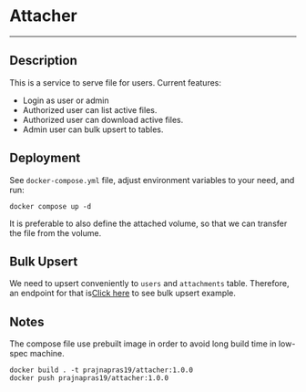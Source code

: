 # Attacher
---

## Description
This is a service to serve file for users. Current features:
- Login as user or admin
- Authorized user can list active files.
- Authorized user can download active files.
- Admin user can bulk upsert to tables.

## Deployment
See `docker-compose.yml` file, adjust environment variables to your need, and run:
```
docker compose up -d
```

It is preferable to also define the attached volume, so that we can transfer the file from the volume.

## Bulk Upsert
We need to upsert conveniently to `users` and `attachments` table. Therefore, an endpoint for that is[Click here](https://docs.google.com/spreadsheets/d/18FEA3Hl09_AMeXCcxe4fRyDKvM2jP4fnaUkTaTUaDqo/edit?usp=sharing) to see bulk upsert example.

## Notes
The compose file use prebuilt image in order to avoid long build time in low-spec machine.
```
docker build . -t prajnapras19/attacher:1.0.0
docker push prajnapras19/attacher:1.0.0
```